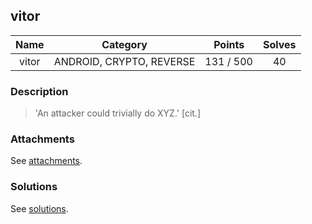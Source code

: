 ## vitor

|  Name  |  Category  |  Points  |  Solves  |
| :----: | :----: | :----: | :----: |
|  vitor |  ANDROID, CRYPTO, REVERSE  |  131 / 500  |  40  |

### Description
> 'An attacker could trivially do XYZ.' [cit.]

### Attachments
See [attachments](https://github.com/roadicing/ctf-writeups/tree/main/2019/defconctf-quals/vitor/attachments).

### Solutions
See [solutions](https://github.com/roadicing/ctf-writeups/tree/main/2019/defconctf-quals/vitor/solutions).